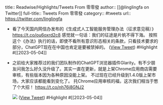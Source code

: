 title:: Readwise/Highlights/Tweets From 零零發
author:: [[@linglingfa on Twitter]]
full-title:: Tweets From 零零發
category:: #tweets
url:: https://twitter.com/linglingfa

- 看了今天国内网信办发布的《生成式人工智能服务管理办法（征求意见稿）》
  https://t.co/ou6oxrd2c8
  感觉就一句话：我们的征途是片帆不得下海。
  按照这个《办法》执行的话，即使不看所有意识形态相关的条款，只看技术要求的部分，ChatGPT现在在中国也肯定是要被禁掉的。 ([View Tweet](https://twitter.com/linglingfa/status/1645681880891817985)) #Highlight #[[2023-05-04]]
- 之前给大家推荐过的我们团队制作的ChatGPT浏览器插件Glarity。有不少朋友问我怎么好久没升级了。其实一直在更新，就是上架Chrome应用商店需要审核，有些版本因为各种原因没能上架。
  不过现在已经升级到1.4.0版上架市场，大家应该都能看到变化了。
  托Chrome应用审核的福，这次我们相当于憋了个大招！ https://t.co/nh76j8GNJ2
  
  ![](https://pbs.twimg.com/media/FsrKI4GaIAIIybc.jpg) ([View Tweet](https://twitter.com/linglingfa/status/1642347415041888256)) #Highlight #[[2023-05-04]]